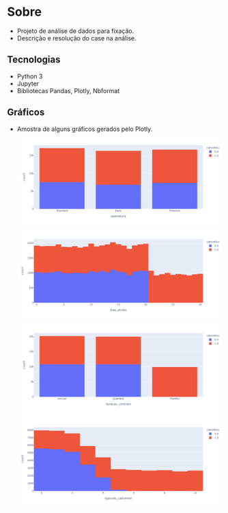# Sobre
- Projeto de análise de dados para fixação.
- Descrição e resolução do case na análise.

## Tecnologias
- Python 3
- Jupyter
- Bibliotecas Pandas, Plotly, Nbformat

## Gráficos
- Amostra de alguns gráficos gerados pelo Plotly.
![assinaturas](img/assinatura.png)
![dias_atraso](img/dias_atraso.png)
![duracao_contratos](img/duracao_contrato.png)
![ligações](img/ligacoes.png)